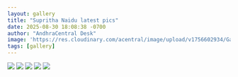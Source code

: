 ```yaml
---
layout: gallery
title: "Supritha Naidu latest pics"
date: 2025-08-30 18:08:38 -0700
author: "AndhraCentral Desk"
image: 'https://res.cloudinary.com/acentral/image/upload/v1756602934/Galleries/929606-ns6geq6k_clmzob.jpg'
tags: [gallery]
---
```

<div class="gallery-box">
  <div class="gallery">
  	<img src="https://res.cloudinary.com/acentral/image/upload/v1756602617/Galleries/929600-96cw4uoc_sydtot.webp" loading="lazy">
    <img src="https://res.cloudinary.com/acentral/image/upload/v1756602934/Galleries/929606-ns6geq6k_clmzob.jpg" loading="lazy">
    <img src="https://res.cloudinary.com/acentral/image/upload/v1756602969/Galleries/929617-8zwa51a0_henlrj.jpg" loading="lazy">
    <img src="https://res.cloudinary.com/acentral/image/upload/v1756602954/Galleries/929607-wnhxsjt6_v3vc3c.jpg" loading="lazy">
    <img src="https://res.cloudinary.com/acentral/image/upload/v1756602908/Galleries/929601-6lvcal9d_l0rxea.webp" loading="lazy">
  </div>
</div>
